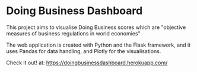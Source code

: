 # Doing Business Dashboard

This project aims to visualise Doing Business scores which are "objective measures of business regulations in world economies"

The web application is created with Python and the Flask framework, and it uses Pandas for data handling, and Plotly for the visualisations.

Check it out! at: https://doingbusinessdashboard.herokuapp.com/
